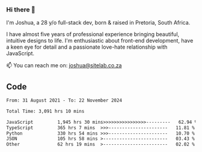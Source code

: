 ### Hi there 👋

I'm Joshua, a 28 y/o full-stack dev, born & raised in Pretoria, South Africa. 

I have almost five years of professional experience bringing beautiful, intuitive designs to life. I'm enthusiastic about front-end development, have a keen eye for detail and a passionate love-hate relationship with JavaScript.

📫 You can reach me on: joshua@sitelab.co.za

## **Code**

<!--START_SECTION:waka-->

```txt
From: 31 August 2021 - To: 22 November 2024

Total Time: 3,091 hrs 10 mins

JavaScript         1,945 hrs 30 mins>>>>>>>>>>>>>>>>---------   62.94 %
TypeScript         365 hrs 7 mins  >>>----------------------   11.81 %
Python             330 hrs 54 mins >>>----------------------   10.70 %
JSON               105 hrs 58 mins >------------------------   03.43 %
Other              62 hrs 19 mins  >------------------------   02.02 %
```

<!--END_SECTION:waka-->
